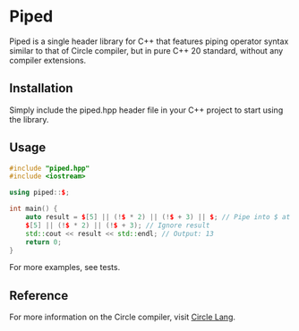 # Piped

Piped is a single header library for C++ that features piping operator syntax similar to that of Circle compiler, but in pure C++ 20 standard, without any compiler extensions.

## Installation
Simply include the piped.hpp header file in your C++ project to start using the library.

## Usage
```c++
#include "piped.hpp"
#include <iostream>

using piped::$;

int main() {
    auto result = $[5] || (!$ * 2) || (!$ + 3) || $; // Pipe into $ at the end to extract result
    $[5] || (!$ * 2) || (!$ + 3); // Ignore result
    std::cout << result << std::endl; // Output: 13
    return 0;
}
```

For more examples, see tests.

## Reference
For more information on the Circle compiler, visit [Circle Lang](https://www.circle-lang.org/).
